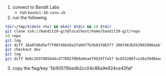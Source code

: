 1. connect to Bandit Labs
    * run `bandit-28-conn.sh`
2. run the following    
```bash
tdir=/tmp/$(date +%s) && mkdir $tdir && cd $tdir
git clone ssh://bandit29-git@localhost/home/bandit29-git/repo
cd repo
git log 
git diff 18a6fd6d5ef7f0874bbdda2fa0d77b3b81fd63f7 208f463b5b3992906eabf23c562eda3277fea912
git checkout dev
git log
git diff 8e6c203f885bd4cd77602f8b9a9ea479929ffa57 bc833286fca18a3948aec989f7025e23ffc16c07
```
3. copy the flag/key '5b90576bedb2cc04c86a9e924ce42faf'